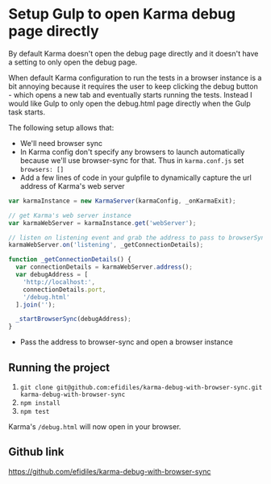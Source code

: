 # Setup Gulp to open Karma debug page directly

By default Karma doesn't open the debug page directly and it doesn't have a
setting to only open the debug page.

When default Karma configuration to run the tests in a browser instance is a bit annoying because it requires the user to keep clicking the debug button - which opens a new tab and eventually starts running the tests. Instead I would like Gulp to only open the debug.html page directly when the Gulp task starts.

The following setup allows that:

- We'll need browser sync
- In Karma config don't specify any browsers to launch automatically because we'll use browser-sync for that.
Thus in `karma.conf.js` set `browsers: []`
- Add a few lines of code in your gulpfile to dynamically capture the url address of Karma's web server

```js
var karmaInstance = new KarmaServer(karmaConfig, _onKarmaExit);

// get Karma's web server instance
var karmaWebServer = karmaInstance.get('webServer');

// listen on listening event and grab the address to pass to browserSync
karmaWebServer.on('listening', _getConnectionDetails);
```

```js
function _getConnectionDetails() {
  var connectionDetails = karmaWebServer.address();
  var debugAddress = [
    'http://localhost:',
    connectionDetails.port,
    '/debug.html'
  ].join('');

  _startBrowserSync(debugAddress);
}
```
- Pass the address to browser-sync and open a browser instance

## Running the project
1. `git clone git@github.com:efidiles/karma-debug-with-browser-sync.git karma-debug-with-browser-sync`
2. `npm install`
3. `npm test`

Karma's `/debug.html` will now open in your browser.

## Github link
<a href="https://github.com/efidiles/karma-debug-with-browser-sync" target="_blank">https://github.com/efidiles/karma-debug-with-browser-sync</a>
